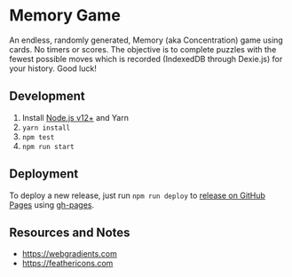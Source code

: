 # Memory Game

An endless, randomly generated, Memory (aka Concentration) game using cards. No timers or scores. The objective is to complete puzzles with the fewest possible moves which is recorded (IndexedDB through Dexie.js) for your history. Good luck!

## Development

1. Install [Node.js v12+](https://nodejs.org/) and Yarn
2. `yarn install`
3. `npm test`
4. `npm run start`

## Deployment

To deploy a new release, just run `npm run deploy` to [release on GitHub Pages](https://create-react-app.dev/docs/deployment/#github-pages) using [gh-pages](https://github.com/tschaub/gh-pages).

## Resources and Notes

* https://webgradients.com
* https://feathericons.com
